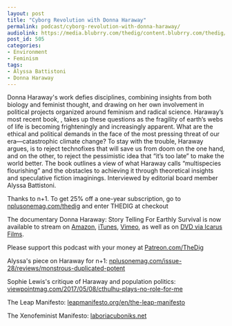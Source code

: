 ```yaml
---
layout: post
title: "Cyborg Revolution with Donna Haraway"
permalink: podcast/cyborg-revolution-with-donna-haraway/
audiolink: https://media.blubrry.com/thedig/content.blubrry.com/thedig/The_Dig_-_EP_195_-_Haraway.mp3
post_id: 505
categories: 
- Environment
- Feminism
tags: 
- Alyssa Battistoni
- Donna Haraway
---
```


Donna Haraway's work defies disciplines, combining insights from both biology and feminist thought, and drawing on her own involvement in political projects organized around feminism and radical science. Haraway’s most recent book, 
, takes up these questions as the fragility of earth’s webs of life is becoming frighteningly and increasingly apparent. What are the ethical and political demands in the face of the most pressing threat of our era—catastrophic climate change? To stay with the trouble, Haraway argues, is to reject technofixes that will save us from doom on the one hand, and on the other, to reject the pessimistic idea that “it’s too late” to make the world better. The book outlines a view of what Haraway calls “multispecies flourishing” and the obstacles to achieving it through theoretical insights and speculative fiction imaginings. Interviewed by 
 editorial board member Alyssa Battistoni.

Thanks to n+1. To get 25% off a one-year subscription, go to 
[nplusonemag.com/thedig](https://nplusonemag.com/thedig) and enter THEDIG at checkout

The documentary Donna Haraway: Story Telling For Earthly Survival is now available to stream on 
[Amazon](https://www.amazon.com/gp/product/B07PDNL3T7), 
[iTunes](https://itunes.apple.com/us/movie/donna-haraway-story-telling-for-earthly-survival/id1446065276), 
[Vimeo](https://vimeo.com/ondemand/donnaharaway), as well as on 
[DVD via Icarus Films](https://icarusfilms.com/if-donna).

Please support this podcast with your money at 
[Patreon.com/TheDig](https://Patreon.com/TheDig)

Alyssa's piece on Haraway for n+1: 
[nplusonemag.com/issue-28/reviews/monstrous-duplicated-potent](https://nplusonemag.com/issue-28/reviews/monstrous-duplicated-potent)

Sophie Lewis's critique of Haraway and population politics: 
[viewpointmag.com/2017/05/08/cthulhu-plays-no-role-for-me](https://viewpointmag.com/2017/05/08/cthulhu-plays-no-role-for-me)

The Leap Manifesto: 
[leapmanifesto.org/en/the-leap-manifesto](https://leapmanifesto.org/en/the-leap-manifesto)

The Xenofeminist Manifesto: 
[laboriacuboniks.net](https://laboriacuboniks.net)